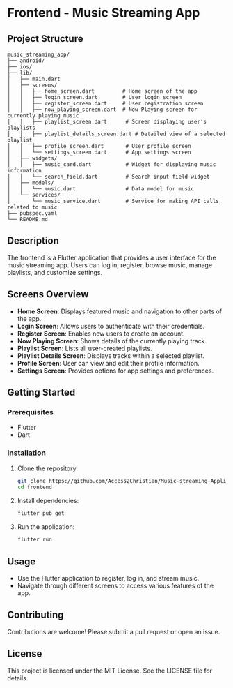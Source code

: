 
# Frontend - Music Streaming App

## Project Structure

```plaintext
music_streaming_app/
├── android/
├── ios/
├── lib/
│   ├── main.dart
│   ├── screens/
│   │   ├── home_screen.dart         # Home screen of the app
│   │   ├── login_screen.dart        # User login screen
│   │   ├── register_screen.dart     # User registration screen
│   │   ├── now_playing_screen.dart  # Now Playing screen for currently playing music
│   │   ├── playlist_screen.dart      # Screen displaying user's playlists
│   │   ├── playlist_details_screen.dart # Detailed view of a selected playlist
│   │   ├── profile_screen.dart       # User profile screen
│   │   └── settings_screen.dart      # App settings screen
│   ├── widgets/
│   │   ├── music_card.dart           # Widget for displaying music information
│   │   └── search_field.dart         # Search input field widget
│   ├── models/
│   │   └── music.dart                # Data model for music
│   └── services/
│       └── music_service.dart        # Service for making API calls related to music
├── pubspec.yaml
└── README.md
```

## Description
The frontend is a Flutter application that provides a user interface for the music streaming app. Users can log in, register, browse music, manage playlists, and customize settings.

## Screens Overview
- **Home Screen**: Displays featured music and navigation to other parts of the app.
- **Login Screen**: Allows users to authenticate with their credentials.
- **Register Screen**: Enables new users to create an account.
- **Now Playing Screen**: Shows details of the currently playing track.
- **Playlist Screen**: Lists all user-created playlists.
- **Playlist Details Screen**: Displays tracks within a selected playlist.
- **Profile Screen**: User can view and edit their profile information.
- **Settings Screen**: Provides options for app settings and preferences.

## Getting Started

### Prerequisites
- Flutter
- Dart

### Installation

1. Clone the repository:

   ```bash
   git clone https://github.com/Access2Christian/Music-streaming-Application.git
   cd frontend
   ```

2. Install dependencies:

   ```bash
   flutter pub get
   ```

3. Run the application:

   ```bash
   flutter run
   ```

## Usage
- Use the Flutter application to register, log in, and stream music.
- Navigate through different screens to access various features of the app.

## Contributing
Contributions are welcome! Please submit a pull request or open an issue.

## License
This project is licensed under the MIT License. See the LICENSE file for details.

